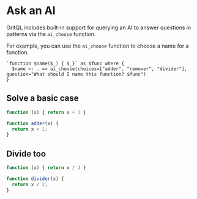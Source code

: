 # Ask an AI

GritQL includes built-in support for querying an AI to answer questions in patterns via the `ai_choose` function.

For example, you can use the `ai_choose` function to choose a name for a function.

```grit
`function $name($_) { $_}` as $func where {
  $name <: . => ai_choose(choices=["adder", "remover", "divider"], question="What should I name this function? $func")
}
```

## Solve a basic case

```js
function (x) { return x + 1 }
```

```ts
function adder(x) {
  return x + 1;
}
```

## Divide too

```js
function (x) { return x / 2 }
```

```ts
function divider(x) {
  return x / 2;
}
```
